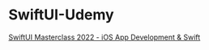 # SwiftUI-Udemy

[SwiftUI Masterclass 2022 - iOS App Development & Swift](https://www.udemy.com/course/swiftui-masterclass-course-ios-development-with-swift/)
